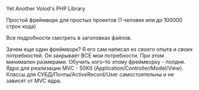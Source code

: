 Yet Another Volod's PHP Library

Простой фреймворк для простых проектов (1 человек или до 100000 строк кода)

Все подробности смотреть в заголовках файлов.

Зачем еще один фреймворк?
Я его сам написал из _своего_ опыта и _своих_ потребностей.
Он закрывает ВСЕ мои потребности. При этом минимален размерами.
Обучить кого-то этому фреймворку - полдня.
Ядро для реализации MVC - 50Кб (Application/Controller/Model/View).
Классы для СУБД/Почты/ActiveRecord/User самостоятельны и не зависят от MVC ядра.



